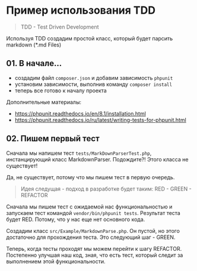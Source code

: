 # Пример использования TDD

> TDD - Test Driven Development

Используя TDD создадим простой класс, который будет парсить markdown (*.md Files)

## 01. В начале...

- создадим файл `composer.json` и добавим зависимость `phpunit`
- установим зависимости, выполнив команду `composer install`
- теперь все готово к началу проекта

Дополнительные материалы:
- https://phpunit.readthedocs.io/en/8.1/installation.html
- https://phpunit.readthedocs.io/ru/latest/writing-tests-for-phpunit.html

## 02. Пишем первый тест

Сначала мы напишем тест `tests/MarkDownParserTest.php`, инстанцирующий класс MarkdownParser. Подождите?! Этого класса не существует! 

Да, не существует, потому что мы пишем тест в первую очередь.

> Идея следущая - подход в разработке будет таким:
> RED - GREEN - REFACTOR 

Сначала мы пишем тест с ожидаемой нас функциональностью и запускаем тест командой `vendor/bin/phpunit tests`. Результат теста будет RED. Потому, что у нас еще нет основного кода.

Создадим класс `src/Example/MarkdownParse.php`. Он пустой, но этого достаточно для прохождения теста. Это следующий шаг - GREEN.

Теперь, когда тесты проходят мы можем перейти к шагу REFACTOR. Постепенно улучшая наш код, зная, что есть тест, который следит за выполнением этой функциональности.
